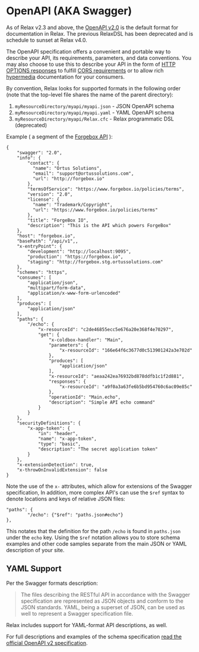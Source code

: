# OpenAPI \(AKA Swagger\)

As of Relax v2.3 and above, the [OpenAPI v2.0](https://github.com/OAI/OpenAPI-Specification/blob/master/versions/2.0.md) is the default format for documentation in Relax. The previous RelaxDSL has been deprecated and is schedule to sunset at Relax v4.0.

The OpenAPI specification offers a convenient and portable way to describe your API, its requirements, parameters, and data conventions. You may also choose to use this to describe your API in the form of [HTTP OPTIONS responses](https://www.w3.org/Protocols/rfc2616/rfc2616-sec9.html) to fulfill [CORS requirements](https://www.w3.org/TR/cors/) or to allow rich [hypermedia](https://en.wikipedia.org/wiki/HATEOAS) documentation for your consumers.

By convention, Relax looks for supported formats in the following order \(note that the top-level file shares the name of the parent directory\):

1. `myResourceDirectory/myapi/myapi.json`  - JSON OpenAPI schema
2. `myResourceDirectory/myapi/myapi.yaml` - YAML OpenAPI schema
3. `myResourceDirectory/myapi/Relax.cfc` - Relax programmatic DSL \(deprecated\)

Example \( a segment of the [Forgebox API](https://www.forgebox.io/) \):

```text
{
    "swagger": "2.0",
    "info": {
        "contact": {
          "name": "Ortus Solutions",
          "email": "support@ortussolutions.com",
          "url": "http://forgebox.io"
        },
        "termsOfService": "https://www.forgebox.io/policies/terms",
        "version": "2.0",
        "license": {
          "name": "Trademark/Copyright",
          "url": "https://www.forgebox.io/policies/terms"
        },
        "title": "ForgeBox IO",
        "description": "This is the API which powers ForgeBox"
    },
    "host": "forgebox.io",
    "basePath": "/api/v1",,
    "x-entryPoint": {
        "development": "http://localhost:9095",
        "production": "https://forgebox.io",
        "staging": "http://forgebox.stg.ortussolutions.com"
    },
    "schemes": "https",
    "consumes": [
        "application/json",
        "multipart/form-data",
        "application/x-www-form-urlencoded"
    ],
    "produces": [
        "application/json"
    ],
    "paths": {
        "/echo": {
            "x-resourceId": "c2de46855ecc5e676a20e368f4e70297",
            "get": {
                "x-coldbox-handler": "Main",
                "parameters": {
                    "x-resourceId": "166e64f6c3677d0c513901242a3e702d"
                },
                "produces": [
                    "application/json"
                ],
                "x-resourceId": "aeaa242ea76932bd878ddfb1c1f2d881",
                "responses": {
                    "x-resourceId": "a9f0a3a63fe6b5bd954760c6ac09e85c"
                },
                "operationId": "Main.echo",
                "description": "Simple API echo command"
            }
        }
    },
    "securityDefinitions": {
        "x-app-token": {
            "in": "header",
            "name": "x-app-token",
            "type": "basic",
            "description": "The secret application token"
        }
    },
    "x-extensionDetection": true,
    "x-throwOnInvalidExtension": false
}
```

Note the use of the `x-` attributes, which allow for extensions of the Swagger specification, In addition, more complex API's can use the `$ref` syntax to denote locations and keys of relative JSON files:

```text
"paths": {
        "/echo": {"$ref": "paths.json#echo"}
},
```

This notates that the definition for the path `/echo` is found in `paths.json` under the `echo` key. Using the `$ref` notation allows you to store schema examples and other code samples separate from the main JSON or YAML description of your site.

## YAML Support

Per the Swagger formats description:

> The files describing the RESTful API in accordance with the Swagger specification are represented as JSON objects and conform to the JSON standards. YAML, being a superset of JSON, can be used as well to represent a Swagger specification file.

Relax includes support for YAML-format API descriptions, as well.

For full descriptions and examples of the schema specification [read the official OpenAPI v2 specification](https://github.com/OAI/OpenAPI-Specification/blob/master/versions/2.0.md).

